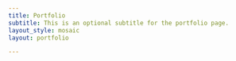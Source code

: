 ```yaml
---
title: Portfolio
subtitle: This is an optional subtitle for the portfolio page.
layout_style: mosaic
layout: portfolio

---
```

